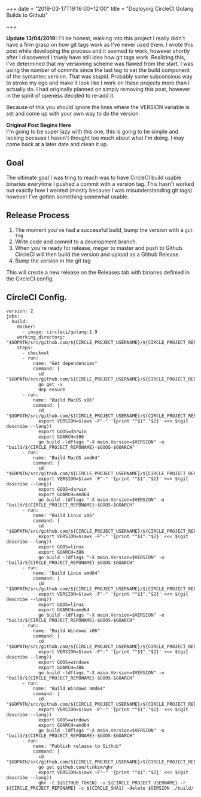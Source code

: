 +++
date = "2019-03-17T19:16:00+12:00"
title = "Deploying CircleCI Golang Builds to Github"

+++

__Update 13/04/2019:__ I'll be honest, walking into this project I really didn't have a firm grasp on how git tags work as I've never used them. I wrote this post while developing the process and it seemed to work, however shortly after I discovered I truely have still idea how git tags work. Realizing this, I've determined that my versioning scheme was flawed from the start. I was using the number of commits since the last tag to set the build component of the symantec version. That was stupid. Probably some subconsious way to stroke my ego and make it look like I work on these projects more than I actually do. I had originally planned on simply removing this post, however in the spirit of openess decided to re-add it.

Because of this you should ignore the lines where the VERSION variable is set and come up with your own way to do the version.

__Original Post Begins Here__  
I'm going to be super lazy with this one, this is going to be simple and lacking because I haven't thought too much about what I'm doing. I may come back at a later date and clean it up.

## Goal

The ultimate goal I was tring to reach was to have CircleCI build usable binaries everytime I pushed a commit with a version tag. This hasn't worked out exactly how I wanted (mostly because I was misunderstanding git tags) however I've gotten something somewhat usable.


## Release Process

1. The moment you've had a successful build, bump the version with a `git tag`
2. Write code and commit to a development branch.
3. When you're ready for release, meger to master and push to Github. CircleCI will then build the version and upload as a Github Release.
4. Bump the version in the git tag

This will create a new release on the Releases tab with binaries definied in the CircleCI config.

## CircleCI Config.

```
version: 2  
jobs: 
  build:
    docker:
      - image: circleci/golang:1.9
    working_directory: "$GOPATH/src/github.com/${CIRCLE_PROJECT_USERNAME}/${CIRCLE_PROJECT_REPONAME}"
    steps:
      - checkout
      - run:
          name: "Get dependencies"
          command: |
            cd "$GOPATH/src/github.com/${CIRCLE_PROJECT_USERNAME}/${CIRCLE_PROJECT_REPONAME}"
            go get -v
            dep ensure
      - run: 
          name: "Build MacOS x86"
          command: |
            cd "$GOPATH/src/github.com/${CIRCLE_PROJECT_USERNAME}/${CIRCLE_PROJECT_REPONAME}"
            export VERSION=$(awk -F"-" '{print ""$1"."$2}' <<< $(git describe --long))
            export GOOS=darwin
            export GOARCH=386
            go build -ldflags "-X main.Version=$VERSION" -o "build/${CIRCLE_PROJECT_REPONAME}-$GOOS-$GOARCH"
      - run:
          name: "Build MacOS amd64"
          command: |
            cd "$GOPATH/src/github.com/${CIRCLE_PROJECT_USERNAME}/${CIRCLE_PROJECT_REPONAME}"
            export VERSION=$(awk -F"-" '{print ""$1"."$2}' <<< $(git describe --long))
            export GOOS=darwin
            export GOARCH=amd64
            go build -ldflags "-X main.Version=$VERSION" -o "build/${CIRCLE_PROJECT_REPONAME}-$GOOS-$GOARCH"
      - run:
          name: "Build Linux x86"
          command: |
            cd "$GOPATH/src/github.com/${CIRCLE_PROJECT_USERNAME}/${CIRCLE_PROJECT_REPONAME}"
            export VERSION=$(awk -F"-" '{print ""$1"."$2}' <<< $(git describe --long))
            export GOOS=linux
            export GOARCH=386
            go build -ldflags "-X main.Version=$VERSION" -o "build/${CIRCLE_PROJECT_REPONAME}-$GOOS-$GOARCH"
      - run:
          name: "Build Linux amd64"
          command: |
            cd "$GOPATH/src/github.com/${CIRCLE_PROJECT_USERNAME}/${CIRCLE_PROJECT_REPONAME}"
            export VERSION=$(awk -F"-" '{print ""$1"."$2}' <<< $(git describe --long))
            export GOOS=linux
            export GOARCH=amd64
            go build -ldflags "-X main.Version=$VERSION" -o "build/${CIRCLE_PROJECT_REPONAME}-$GOOS-$GOARCH"
      - run:
          name: "Build Windows x86"
          command: |
            cd "$GOPATH/src/github.com/${CIRCLE_PROJECT_USERNAME}/${CIRCLE_PROJECT_REPONAME}"
            export VERSION=$(awk -F"-" '{print ""$1"."$2}' <<< $(git describe --long))
            export GOOS=windows
            export GOARCH=386
            go build -ldflags "-X main.Version=$VERSION" -o "build/${CIRCLE_PROJECT_REPONAME}-$GOOS-$GOARCH"
      - run:
          name: "Build Windows amd64"
          command: |
            cd "$GOPATH/src/github.com/${CIRCLE_PROJECT_USERNAME}/${CIRCLE_PROJECT_REPONAME}"
            export VERSION=$(awk -F"-" '{print ""$1"."$2}' <<< $(git describe --long))
            export GOOS=windows
            export GOARCH=amd64
            go build -ldflags "-X main.Version=$VERSION" -o "build/${CIRCLE_PROJECT_REPONAME}-$GOOS-$GOARCH"
      - run:
          name: "Publish release to Github"
          command: |
            cd "$GOPATH/src/github.com/${CIRCLE_PROJECT_USERNAME}/${CIRCLE_PROJECT_REPONAME}"
            go get github.com/tcnksm/ghr
            export VERSION=$(awk -F"-" '{print ""$1"."$2}' <<< $(git describe --long))
            ghr -t ${GITHUB_TOKEN} -u ${CIRCLE_PROJECT_USERNAME} -r ${CIRCLE_PROJECT_REPONAME} -c ${CIRCLE_SHA1} -delete $VERSION ./build/
```

  
